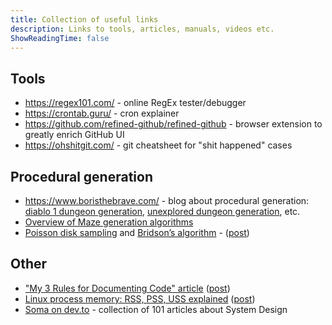 ```yaml
---
title: Collection of useful links
description: Links to tools, articles, manuals, videos etc.
ShowReadingTime: false
---
```


## Tools

- https://regex101.com/ - online RegEx tester/debugger
- https://crontab.guru/ - cron explainer
- https://github.com/refined-github/refined-github - browser extension to greatly enrich GitHub UI
- https://ohshitgit.com/ - git cheatsheet for "shit happened" cases

## Procedural generation

- https://www.boristhebrave.com/ - blog about procedural generation:
  [diablo 1 dungeon generation](https://www.boristhebrave.com/2019/07/14/dungeon-generation-in-diablo-1/),
  [unexplored dungeon generation](https://www.boristhebrave.com/2021/04/10/dungeon-generation-in-unexplored/),
  etc.
- [Overview of Maze generation algorithms](https://professor-l.github.io/mazes/)
- [Poisson disk sampling](https://bost.ocks.org/mike/algorithms/) and [Bridson’s algorithm](https://sighack.com/post/poisson-disk-sampling-bridsons-algorithm) - ([post](../posts/05-evenly-random-points-on-plane))

## Other

- ["My 3 Rules for Documenting Code" article](https://dev.to/wraith/my-3-rules-for-documenting-code-2f54)
  ([post](../posts/03-documenting-code))
- [Linux process memory: RSS, PSS, USS explained](https://stackoverflow.com/questions/22372960/is-this-explanation-about-vss-rss-pss-uss-accurate) ([post](../posts/04-linux-process-memory))
- [Soma on dev.to](https://dev.to/somadevtoo) - collection of 101 articles about System Design
